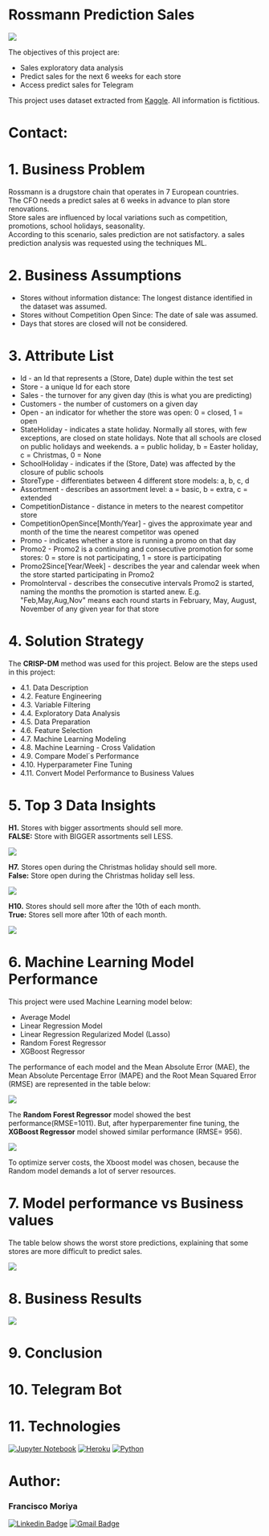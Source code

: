 # Rossmann Prediction Sales
![](img/rossman_2.jpg)

The objectives of this project are:</br>
- Sales exploratory data analysis
- Predict sales for the next 6 weeks for each store
- Access predict sales for Telegram

This project uses dataset extracted from [Kaggle](https://www.kaggle.com/c/rossmann-store-sales).
All information is fictitious.

# Contact:


# 1. Business Problem
Rossmann is a drugstore chain that operates in 7 European countries.</br>
The CFO needs a predict sales at 6 weeks in advance to plan store renovations.</br>
Store sales are influenced by local variations such as competition, promotions, school holidays, seasonality.</br>
According to this scenario, sales prediction are not satisfactory. a sales prediction analysis was requested using the techniques ML.

# 2. Business Assumptions
- Stores without information distance: The longest distance identified in the dataset was assumed.
- Stores without Competition Open Since: The date of sale was assumed.
- Days that stores are closed will not be considered.

# 3. Attribute List

- Id - an Id that represents a (Store, Date) duple within the test set
- Store - a unique Id for each store
- Sales - the turnover for any given day (this is what you are predicting)
- Customers - the number of customers on a given day
- Open - an indicator for whether the store was open: 0 = closed, 1 = open
- StateHoliday - indicates a state holiday. Normally all stores, with few exceptions, are closed on state holidays. Note that all schools are closed on public holidays and weekends. a = public holiday, b = Easter holiday, c = Christmas, 0 = None
- SchoolHoliday - indicates if the (Store, Date) was affected by the closure of public schools
- StoreType - differentiates between 4 different store models: a, b, c, d
- Assortment - describes an assortment level: a = basic, b = extra, c = extended
- CompetitionDistance - distance in meters to the nearest competitor store
- CompetitionOpenSince[Month/Year] - gives the approximate year and month of the time the nearest competitor was opened
- Promo - indicates whether a store is running a promo on that day
- Promo2 - Promo2 is a continuing and consecutive promotion for some stores: 0 = store is not participating, 1 = store is participating
- Promo2Since[Year/Week] - describes the year and calendar week when the store started participating in Promo2
- PromoInterval - describes the consecutive intervals Promo2 is started, naming the months the promotion is started anew. E.g. "Feb,May,Aug,Nov" means each round starts in February, May, August, November of any given year for that store

# 4. Solution Strategy
The **CRISP-DM** method was used for this project.
Below are the steps used in this project:
- 4.1. Data Description
- 4.2. Feature Engineering
- 4.3. Variable Filtering
- 4.4. Exploratory Data Analysis
- 4.5. Data Preparation
- 4.6. Feature Selection
- 4.7. Machine Learning Modeling
- 4.8. Machine Learning  - Cross Validation
- 4.9. Compare Model´s Performance
- 4.10. Hyperparameter Fine Tuning
- 4.11. Convert Model Performance to Business Values

# 5. Top 3 Data Insights
**H1.** Stores with bigger assortments should sell more.</br>
**FALSE:** Store with BIGGER assortments sell LESS.

![](img/h1.jpg)

**H7.** Stores open during the Christmas holiday should sell more.</br>
**False:** Store open during the Christmas holiday sell less.

![](img/h7.jpg)

**H10.** Stores should sell more after the 10th of each month.</br>
**True:** Stores sell more after 10th of each month.

![](img/h10.jpg)

# 6. Machine Learning Model Performance
This project were used Machine Learning model below:
- Average Model
- Linear Regression Model
- Linear Regression Regularized Model (Lasso)
- Random Forest Regressor
- XGBoost Regressor

The performance of each model and the Mean Absolute Error (MAE), the Mean Absolute Percentage Error (MAPE) and the Root Mean Squared Error (RMSE) are represented in the table below:

![](img/ml_performance.jpg)

The **Random Forest Regressor** model showed the best performance(RMSE=1011). But, after hyperparementer fine tuning, the **XGBoost Regressor** model showed similar performance (RMSE= 956).

![](img/fine_tuning.jpg)

To optimize server costs, the Xboost model was chosen, because the Random model demands a lot of server resources.

# 7. Model performance vs Business values
The table below shows the worst store predictions, explaining that some stores are more difficult to predict sales.

![](img/bs_performance.jpg)

# 8. Business Results

![](img/business_performance.jpg)

# 9. Conclusion

# 10. Telegram Bot

# 11. Technologies
[<img alt="Jupyter Notebook" src="https://img.shields.io/badge/jupyter-%23FA0F00.svg?style=for-the-badge&logo=jupyter&logoColor=white"/>](https://jupyter.org/)
[<img alt="Heroku" src="https://img.shields.io/badge/heroku-%23430098.svg?style=for-the-badge&logo=heroku&logoColor=white"/>](https://www.heroku.com/)
[<img alt="Python" src="https://img.shields.io/badge/python-3670A0?style=for-the-badge&logo=python&logoColor=ffdd54"/>](https://www.python.org/)
 
# Author:
### Francisco Moriya</br>
[![Linkedin Badge](https://img.shields.io/badge/-LinkedIn-blue?style=flat-square&logo=Linkedin&logoColor=white&link=link_do_seu_perfil_no_linkedin)](https://www.linkedin.com/in/francisco-moriya-43560b11/)
[![Gmail Badge](https://img.shields.io/badge/-Gmail-c14438?style=flat-square&logo=Gmail&logoColor=white&link=mailto:frmoriya@gmail.com)](mailto:frmoriya@gmail.com)
